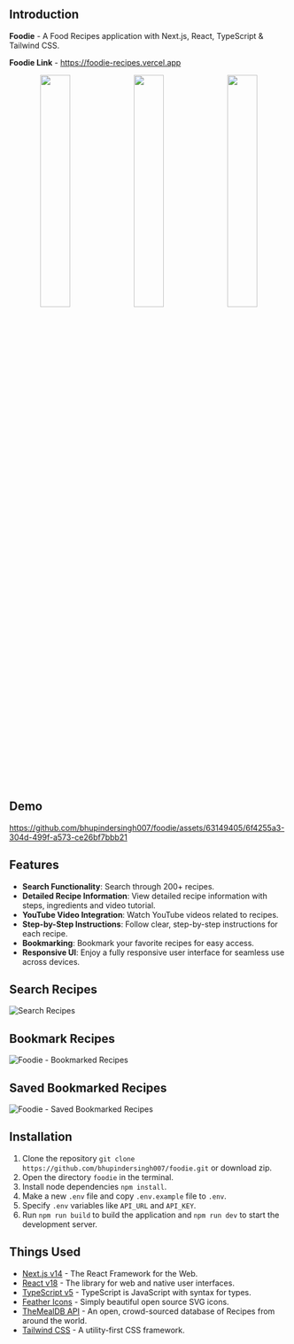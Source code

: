 ## Introduction
**Foodie** - A Food Recipes application with Next.js, React, TypeScript & Tailwind CSS.

**Foodie Link** - https://foodie-recipes.vercel.app

<div align="center">
<img src="https://github.com/bhupindersingh007/foodie/assets/63149405/72b7bf4d-7ccd-4d81-b1ca-242ee9710280" width="32.8%">
<img src="https://github.com/bhupindersingh007/foodie/assets/63149405/35363096-7e76-46ef-8bcd-06af24f0bc43" width="32.8%">
<img src="https://github.com/bhupindersingh007/foodie/assets/63149405/dadd9a6a-819e-4da4-9944-50e56bc20d0c" width="32.8%">
</div>

## Demo 
https://github.com/bhupindersingh007/foodie/assets/63149405/6f4255a3-304d-499f-a573-ce26bf7bbb21

## Features
- **Search Functionality**: Search through 200+ recipes.
- **Detailed Recipe Information**: View detailed recipe information with steps, ingredients and video tutorial.
- **YouTube Video Integration**: Watch YouTube videos related to recipes.
- **Step-by-Step Instructions**: Follow clear, step-by-step instructions for each recipe.
- **Bookmarking**: Bookmark your favorite recipes for easy access.
- **Responsive UI**: Enjoy a fully responsive user interface for seamless use across devices.

## Search Recipes
![Search Recipes](https://github.com/bhupindersingh007/foodie/assets/63149405/011bc0ec-0fde-47b7-8465-a7e25dc83ae9)

## Bookmark Recipes
![Foodie - Bookmarked Recipes](https://github.com/bhupindersingh007/foodie/assets/63149405/c2bd3050-c76d-4561-9cb5-22375fcc8996)

## Saved Bookmarked Recipes
![Foodie - Saved Bookmarked Recipes](https://github.com/bhupindersingh007/foodie/assets/63149405/2f602ce2-f34f-4b91-89ca-8ae3683b1232)

## Installation

1. Clone the repository ```git clone https://github.com/bhupindersingh007/foodie.git``` or download zip.
2. Open the directory ```foodie``` in the terminal.
3. Install node dependencies ```npm install```.
4. Make a new ```.env``` file and copy ```.env.example``` file to ```.env```.
5. Specify ```.env``` variables like ```API_URL``` and ```API_KEY```.
6. Run ```npm run build``` to build the application and ```npm run dev``` to start the development server.

## Things Used

- [Next.js v14](https://nextjs.org) - The React Framework for the Web.
- [React v18](https://react.dev) - The library for web and native user interfaces.
- [TypeScript v5](https://www.typescriptlang.org/) - TypeScript is JavaScript with syntax for types.
- [Feather Icons](https://feathericons.com) - Simply beautiful open source SVG icons.
- [TheMealDB API](https://www.themealdb.com) - An open, crowd-sourced database of Recipes from around the world.
- [Tailwind CSS](https://tailwindcss.com) - A utility-first CSS framework.










